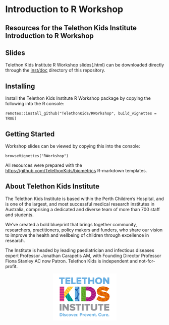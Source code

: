 Introduction to R Workshop
================

<!-- README.md is generated from README.Rmd. Please edit that file -->

## Resources for the Telethon Kids Institute Introduction to R Workshop

## Slides

Telethon Kids Institute R Workshop slides(.html) can be downloaded
directly through the
[inst/doc](https://github.com/TelethonKids/RWorkshop/tree/master/inst/doc)
directory of this repository.

## Installing

Install the Telethon Kids Institute R Workshop package by copying the
following into the R
    console:

    remotes::install_github("TelethonKids/RWorkshop", build_vignettes = TRUE)

## Getting Started

Workshop slides can be viewed by copying this into the console:

    browseVignettes("RWorkshop")

All resources were prepared with the
<https://github.com/TelethonKids/biometrics> R-markdown templates.

## About Telethon Kids Institute

The Telethon Kids Institute is based within the Perth Children’s
Hospital, and is one of the largest, and most successful medical
research institutes in Australia, comprising a dedicated and diverse
team of more than 700 staff and students.

We’ve created a bold blueprint that brings together community,
researchers, practitioners, policy makers and funders, who share our
vision to improve the health and wellbeing of children through
excellence in research.

The Institute is headed by leading paediatrician and infectious diseases
expert Professor Jonathan Carapetis AM, with Founding Director Professor
Fiona Stanley AC now Patron. Telethon Kids is independent and
not-for-profit.

<p align="center">

<img src="man/figures/logo800.jpg"  width="40%" height="40%">

</p>

